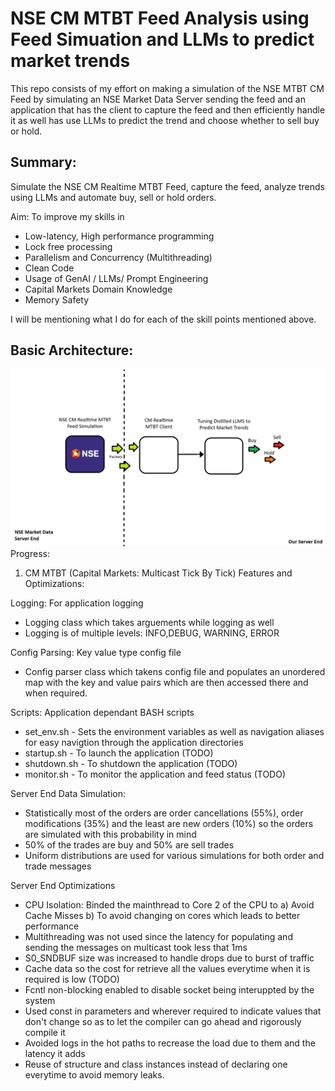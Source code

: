 # NSE CM MTBT Feed Analysis using Feed Simuation and LLMs to predict market trends 
This repo consists of my effort on making a simulation of the NSE MTBT CM Feed by simulating an NSE Market Data Server sending the feed and an application that has the client to capture the feed and then efficiently handle it as well has use LLMs to predict the trend and choose whether to sell buy or hold.

## Summary: 
Simulate the NSE CM Realtime MTBT Feed, capture the feed, analyze trends using LLMs and automate buy, sell or hold orders.

Aim: To improve my skills in 
- Low-latency, High performance programming
- Lock free processing
- Parallelism and Concurrency (Multithreading)
- Clean Code
- Usage of GenAI / LLMs/ Prompt Engineering
- Capital  Markets Domain Knowledge
- Memory Safety

I will be mentioning what I do for each of the skill points mentioned above.

## Basic Architecture:
![screenshot](resources/basic-architecture.png)
Progress:
1. CM MTBT (Capital Markets: Multicast Tick By Tick) 
Features and Optimizations:

Logging: For application logging
- Logging class which takes arguements while logging as well
- Logging is of multiple levels: INFO,DEBUG, WARNING, ERROR

Config Parsing: Key value type config file
- Config parser class which takens config file and populates an unordered map with the key and value pairs which are then accessed there and when required.

Scripts: Application dependant BASH scripts
- set_env.sh  - Sets the environment variables as well as navigation aliases for easy navigtion through the application directories
- startup.sh  - To launch the application (TODO)
- shutdown.sh - To shutdown the application (TODO)
- monitor.sh  - To monitor the application and feed status (TODO)

Server End Data Simulation: 
- Statistically most of the orders are order cancellations (55%), order modifications (35%) and the least are new orders (10%) so the orders are simulated with this probability in mind 
- 50% of the trades are buy and 50% are sell trades
- Uniform distributions are used for various simulations for both order and trade messages

Server End Optimizations
- CPU Isolation: Binded the mainthread to Core 2 of the CPU to a) Avoid Cache Misses b) To avoid changing on cores which leads to better performance
- Multithreading was not used since the latency for populating and sending the messages on multicast took less that 1ms
- S0_SNDBUF size was increased to handle drops due to burst of traffic
- Cache data so the cost for retrieve all the values everytime when it is required is low (TODO)
- Fcntl non-blocking enabled to disable socket being interuppted by the system
- Used const in parameters and wherever required to indicate values that don't change so as to let the compiler can go ahead and rigorously compile it
- Avoided logs in the hot paths to recrease the load due to them and the latency it adds
- Reuse of structure and class instances instead of declaring one everytime to avoid memory leaks.



